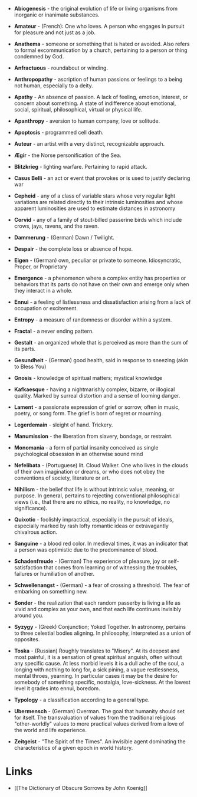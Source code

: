 * **Abiogenesis** - the original evolution of life or living organisms from inorganic or inanimate substances.
* **Amateur** - (French): One who loves. A person who engages in pursuit for pleasure and not just as a job.
* **Anathema** - someone or something that is hated or avoided. Also refers to formal excommunication by a church, pertaining to a person or thing condemned by God.
* **Anfractuous** - roundabout or winding.
* **Anthropopathy** - ascription of human passions or feelings to a being not human, especially to a deity.
* **Apathy**  - An absence of passion. A lack of feeling, emotion, interest, or concern about something. A state of indifference about emotional, social, spiritual, philosophical, virtual or physical life.
* **Apanthropy** - aversion to human company, love or solitude.
* **Apoptosis** - programmed cell death.
* **Auteur** - an artist with a very distinct, recognizable approach.

* **Ægir** - the Norse personification of the Sea.

* **Blitzkrieg** - lighting warfare. Pertaining to rapid attack.

* **Casus Belli** - an act or event that provokes or is used to justify declaring war
* **Cepheid** - any of a class of variable stars whose very regular light variations are related directly to their intrinsic luminosities and whose apparent luminosities are used to estimate distances in astronomy
* **Corvid** - any of a family of stout-billed passerine birds which include crows, jays, ravens, and the raven.

* **Dammerung** - (German) Dawn / Twilight.
* **Despair** - the complete loss or absence of hope.

* **Eigen** - (German) own, peculiar or private to someone. Idiosyncratic, Proper, or Proprietary
* **Emergence** - a phenomenon where a complex entity has properties or behaviors that its parts do not have on their own and emerge only when they interact in a whole.
* **Ennui** - a feeling of listlessness and dissatisfaction arising from a lack of occupation or excitement.
* **Entropy** - a measure of randomness or disorder within a system.

* **Fractal** - a never ending pattern.

* **Gestalt** - an organized whole that is perceived as more than the sum of its parts.
* **Gesundheit** - (German) good health, said in response to sneezing (akin to Bless You)
* **Gnosis** - knowledge of spiritual matters; mystical knowledge

* **Kafkaesque** - having a nightmarishly complex, bizarre, or illogical quality. Marked by surreal distortion and a sense of looming danger.

* **Lament** - a passionate expression of grief or sorrow, often in music, poetry, or song form. The grief is born of regret or mourning.
* **Legerdemain** - sleight of hand. Trickery. 

* **Manumission** - the liberation from slavery, bondage, or restraint. 
* **Monomania** - a form of partial insanity conceived as single psychological obsession in an otherwise sound mind

* **Nefelibata** - (Portuguese) lit. Cloud Walker. One who lives in the clouds of their own imagination or dreams, or who does not obey the conventions of society, literature or art.
* **Nihilism** - the belief that life is without intrinsic value, meaning, or purpose. In general, pertains to rejecting conventional philosophical views (i.e., that there are no ethics, no reality, no knowledge, no significance). 

* **Quixotic** - foolishly impractical, especially in the pursuit of ideals, especially marked by rash lofty romantic ideas or extravagantly chivalrous action.

* **Sanguine** - a blood red color. In medieval times, it was an indicator that a person was optimistic due to the predominance of blood.
* **Schadenfreude** - (German) The experience of pleasure, joy or self-satisfaction that comes from learning or of witnessing the troubles, failures or humiliation of another.
* **Schwellenangst** - (German) - a fear of crossing a threshold. The fear of embarking on something new.
* **Sonder** - the realization that each random passerby is living a life as vivid and complex as your own, and that each life continues invisibly around you. 
* **Syzygy** - (Greek) Conjunction; Yoked Together. In astronomy, pertains to three celestial bodies aligning. In philosophy, interpreted as a union of opposites.

* **Toska** - (Russian) Roughly translates to "Misery". At its deepest and most painful, it is a sensation of great spiritual anguish, often without any specific cause. At less morbid levels it is a dull ache of the soul, a longing with nothing to long for, a sick pining, a vague restlessness, mental throes, yearning. In particular cases it may be the desire for somebody of something specific, nostalgia, love-sickness. At the lowest level it grades into ennui, boredom.
* **Typology** - a classification according to a general type. 

* **Ubermensch** - (German) Overman.  The goal that humanity should set for itself. The transvaluation of values from the traditional religious "other-worldly" values to more practical values derived from a love of the world and life experience.

* **Zeitgeist** - "The Spirit of the Times". An invisible agent dominating the characteristics of a given epoch in world history.

# Links
* [[The Dictionary of Obscure Sorrows by John Koenig]]